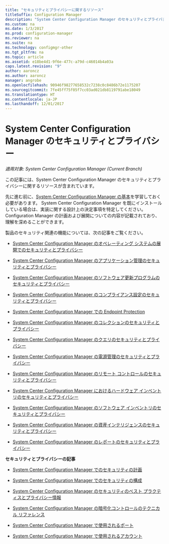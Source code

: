 ```yaml
---
title: "セキュリティとプライバシーに関するリソース"
titleSuffix: Configuration Manager
description: "System Center Configuration Manager のセキュリティとプライバシーに関するリソースを参照してください。"
ms.custom: na
ms.date: 1/3/2017
ms.prod: configuration-manager
ms.reviewer: na
ms.suite: na
ms.technology: configmgr-other
ms.tgt_pltfrm: na
ms.topic: article
ms.assetid: e18be4d1-9f6e-477c-a79d-c46014b4a03a
caps.latest.revision: "9"
author: aaroncz
ms.author: aaroncz
manager: angrobe
ms.openlocfilehash: 90946f98277658532c7238c0c8486b72e1175207
ms.sourcegitcommit: 7fe45ff75f05f7cc03ad021db8119791abe18049
ms.translationtype: HT
ms.contentlocale: ja-JP
ms.lasthandoff: 12/01/2017
---
```

# <a name="security-and-privacy-for-system-center-configuration-manager"></a>System Center Configuration Manager のセキュリティとプライバシー

*適用対象: System Center Configuration Manager (Current Branch)*

この記事には、System Center Configuration Manager のセキュリティとプライバシーに関するリソースが含まれています。  

 先に進む前に、[System Center Configuration Manager の基本](../../../core/understand/fundamentals.md)を学習しておく必要があります。 System Center Configuration Manager を既にインストールしている場合は、実装に関する設計上の決定事項を特定してください。 Configuration Manager の計画および展開についての内容が記載されており、理解を深めることができます。  

 製品のセキュリティ関連の機能については、次の記事をご覧ください。  

-   [System Center Configuration Manager のオペレーティング システムの展開でのセキュリティとプライバシー](../../../osd/plan-design/security-and-privacy-for-operating-system-deployment.md)  

-   [System Center Configuration Manager のアプリケーション管理のセキュリティとプライバシー](../../../apps/plan-design/security-and-privacy-for-application-management.md)  

-   [System Center Configuration Manager のソフトウェア更新プログラムのセキュリティとプライバシー](../../../sum/plan-design/security-and-privacy-for-software-updates.md)  

-   [System Center Configuration Manager のコンプライアンス設定のセキュリティとプライバシー](../../../compliance/plan-design/security-and-privacy-for-compliance-settings.md)  

-   [System Center Configuration Manager での Endpoint Protection](../../../protect/deploy-use/endpoint-protection.md)  

-   [System Center Configuration Manager のコレクションのセキュリティとプライバシー](../../../core/clients/manage/collections/security-and-privacy-for-collections.md)  

-   [System Center Configuration Manager のクエリのセキュリティとプライバシー](../../../core/servers/manage/security-and-privacy-for-queries.md)  

-   [System Center Configuration Manager の電源管理のセキュリティとプライバシー](../../../core/clients/manage/power/security-and-privacy-for-power-management.md)  

-   [System Center Configuration Manager のリモート コントロールのセキュリティとプライバシー](../../../core/clients/manage/remote-control/security-and-privacy-for-remote-control.md)  

-   [System Center Configuration Manager におけるハードウェア インベントリのセキュリティとプライバシー](../../../core/clients/manage/inventory/security-and-privacy-for-hardware-inventory.md)  

-   [System Center Configuration Manager のソフトウェア インベントリのセキュリティとプライバシー](../../../core/clients/manage/inventory/security-and-privacy-for-software-inventory.md)  

-   [System Center Configuration Manager の資産インテリジェンスのセキュリティとプライバシー](../../../core/clients/manage/asset-intelligence/security-and-privacy-for-asset-intelligence.md)  

-   [System Center Configuration Manager のレポートのセキュリティとプライバシー](../../../core/servers/manage/security-and-privacy-for-reporting.md)  



 **セキュリティとプライバシーの記事**  

-   [System Center Configuration Manager でのセキュリティの計画](../../../core/plan-design/security/plan-for-security.md)  

-   [System Center Configuration Manager でのセキュリティの構成](../../../core/plan-design/security/configure-security.md)  


-   [System Center Configuration Manager のセキュリティのベスト プラクティスとプライバシー情報](../../../core/plan-design/security/security-best-practices-and-privacy-information.md)  

-   [System Center Configuration Manager の暗号化コントロールのテクニカル リファレンス](../../../protect/deploy-use/cryptographic-controls-technical-reference.md)  

-   [System Center Configuration Manager で使用されるポート](../../../core/plan-design/hierarchy/ports.md)  

-   [System Center Configuration Manager で使用されるアカウント](../../../core/plan-design/hierarchy/accounts.md)  
